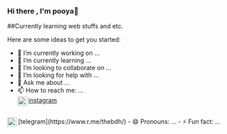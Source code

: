 ### Hi there , I'm pooya👋
##Currently learning web stuffs and etc.

Here are some ideas to get you started:

- 🔭 I’m currently working on ...
- 🌱 I’m currently learning ...
- 👯 I’m looking to collaborate on ...
- 🤔 I’m looking for help with ...
- 💬 Ask me about ...
- 📫 How to reach me: ... <br>
<img align="left" alt="parsiro | Instagram" width="22px" src="https://cdn.jsdelivr.net/npm/simple-icons@v3/icons/instagram.svg" />[instagram](https://www.instagram.com/pooya_afshari/)
<br>
<img align="left" alt="parsiro | Instagram" width="22px" src="https://cdn.jsdelivr.net/npm/simple-icons@v3/icons/telegram.svg" />[telegram](https://www.r.me/thebdh/)
- 😄 Pronouns: ...
- ⚡ Fun fact: ...
